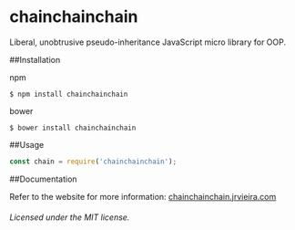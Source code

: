 # chainchainchain
Liberal, unobtrusive pseudo-inheritance JavaScript micro library for OOP.

##Installation

npm

	$ npm install chainchainchain

bower

	$ bower install chainchainchain

##Usage

```javascript
const chain = require('chainchainchain');
```

##Documentation

Refer to the website for more information: [chainchainchain.jrvieira.com](http://chainchainchain.jrvieira.com)


###### Licensed under the MIT license.